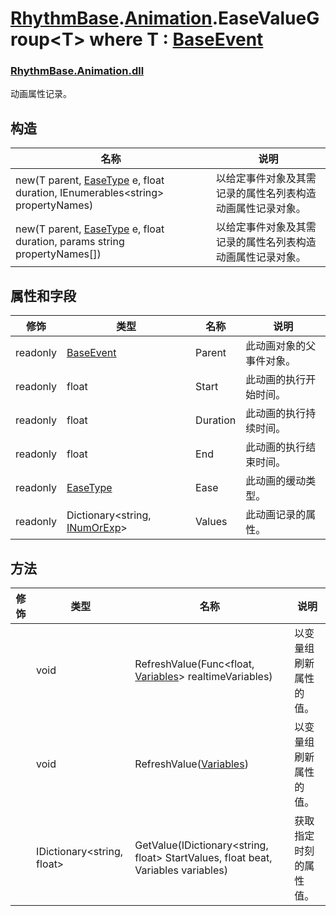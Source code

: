 # [RhythmBase](../namespaces.md).[Animation](../namespace/Animation.md).EaseValueGroup\<T\> where T : [BaseEvent](../class/BaseEvent.md)
### [RhythmBase.Animation.dll](../assembly/RhythmAnimation.md)
动画属性记录。

## 构造

名称 | 说明
-|-
new(T parent, [EaseType](../enum/EaseType.md) e, float duration, IEnumerables\<string\> propertyNames) | 以给定事件对象及其需记录的属性名列表构造动画属性记录对象。
new(T parent, [EaseType](../enum/EaseType.md) e, float duration, params string propertyNames[]) | 以给定事件对象及其需记录的属性名列表构造动画属性记录对象。

## 属性和字段

修饰 | 类型 | 名称 | 说明
-|-|-|-
readonly | [BaseEvent](../class/BaseEvent.md) | Parent | 此动画对象的父事件对象。
readonly | float | Start | 此动画的执行开始时间。
readonly | float | Duration | 此动画的执行持续时间。
readonly | float | End | 此动画的执行结束时间。
readonly | [EaseType](../enum/EaseType.md) | Ease | 此动画的缓动类型。
readonly | Dictionary\<string, [INumOrExp](../interface/INumOrExp.md)\> | Values | 此动画记录的属性。  

## 方法

修饰 | 类型 | 名称 | 说明
-|-|-|-
| | void | RefreshValue(Func\<float, [Variables](../class/Variables.md)\> realtimeVariables) | 以变量组刷新属性的值。
| | void | RefreshValue([Variables](../class/Variables.md)) | 以变量组刷新属性的值。
| | IDictionary\<string, float\> | GetValue(IDictionary\<string, float\> StartValues, float beat, Variables variables) | 获取指定时刻的属性值。